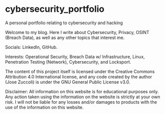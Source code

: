# cybersecurity_portfolio
A personal portfolio relating to cybersecurity and hacking 

Welcome to my blog. Here I write about Cybersecurity, Privacy, OSINT (Breach Data), as well as any other topics that interest me.

Socials: LinkedIn, GitHub.

Interests: Operational Security, Breach Data w/ Infrastructure, Linux, Penetration Testing (Network), Cybersecurity, and Locksport.

The content of this project itself is licensed under the Creative Commons Attribution 4.0 International license, and any code created by the author (Jose Zuccoli) is under the GNU General Public License v3.0.

Disclaimer: All information on this website is for educational purposes only. Any action taken using the information on the website is strictly at your own risk. I will not be liable for any losses and/or damages to products with the use of the information on this website.
